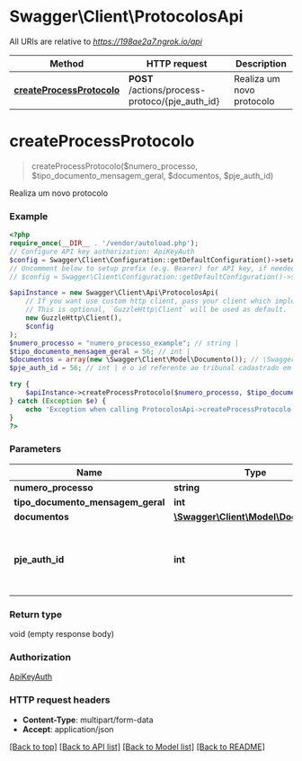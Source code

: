 # Swagger\Client\ProtocolosApi

All URIs are relative to *https://198ae2a7.ngrok.io/api*

Method | HTTP request | Description
------------- | ------------- | -------------
[**createProcessProtocolo**](ProtocolosApi.md#createprocessprotocolo) | **POST** /actions/process-protoco/{pje_auth_id} | Realiza um novo protocolo

# **createProcessProtocolo**
> createProcessProtocolo($numero_processo, $tipo_documento_mensagem_geral, $documentos, $pje_auth_id)

Realiza um novo protocolo

### Example
```php
<?php
require_once(__DIR__ . '/vendor/autoload.php');
// Configure API key authorization: ApiKeyAuth
$config = Swagger\Client\Configuration::getDefaultConfiguration()->setApiKey('api_token', 'YOUR_API_KEY');
// Uncomment below to setup prefix (e.g. Bearer) for API key, if needed
// $config = Swagger\Client\Configuration::getDefaultConfiguration()->setApiKeyPrefix('api_token', 'Bearer');

$apiInstance = new Swagger\Client\Api\ProtocolosApi(
    // If you want use custom http client, pass your client which implements `GuzzleHttp\ClientInterface`.
    // This is optional, `GuzzleHttp\Client` will be used as default.
    new GuzzleHttp\Client(),
    $config
);
$numero_processo = "numero_processo_example"; // string | 
$tipo_documento_mensagem_geral = 56; // int | 
$documentos = array(new \Swagger\Client\Model\Documento()); // \Swagger\Client\Model\Documento[] | 
$pje_auth_id = 56; // int | é o id referente ao tribunal cadastrado em \"Tribunais ativos\" no Intima.ai

try {
    $apiInstance->createProcessProtocolo($numero_processo, $tipo_documento_mensagem_geral, $documentos, $pje_auth_id);
} catch (Exception $e) {
    echo 'Exception when calling ProtocolosApi->createProcessProtocolo: ', $e->getMessage(), PHP_EOL;
}
?>
```

### Parameters

Name | Type | Description  | Notes
------------- | ------------- | ------------- | -------------
 **numero_processo** | **string**|  |
 **tipo_documento_mensagem_geral** | **int**|  |
 **documentos** | [**\Swagger\Client\Model\Documento[]**](../Model/\Swagger\Client\Model\Documento.md)|  |
 **pje_auth_id** | **int**| é o id referente ao tribunal cadastrado em \&quot;Tribunais ativos\&quot; no Intima.ai |

### Return type

void (empty response body)

### Authorization

[ApiKeyAuth](../../README.md#ApiKeyAuth)

### HTTP request headers

 - **Content-Type**: multipart/form-data
 - **Accept**: application/json

[[Back to top]](#) [[Back to API list]](../../README.md#documentation-for-api-endpoints) [[Back to Model list]](../../README.md#documentation-for-models) [[Back to README]](../../README.md)

